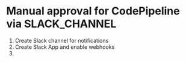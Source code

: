 # Manual approval for CodePipeline via SLACK_CHANNEL

1. Create Slack channel for notifications
2. Create Slack App and enable webhooks
3. 
